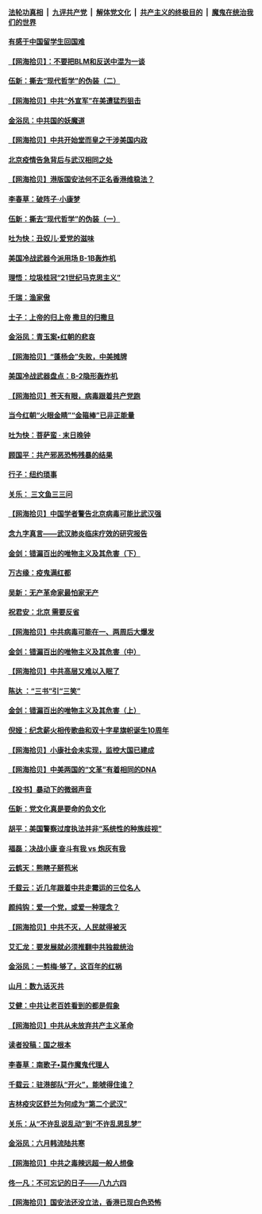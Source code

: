 ####  [法轮功真相](../../../../basic/blob/master/README.md?t=06261831) &nbsp;|&nbsp; [九评共产党](../../../../9ping.md/blob/master/README.md?t=06261831) &nbsp;|&nbsp; [解体党文化](../../../../jtdwh.md/blob/master/README.md?t=06261831)  &nbsp;|&nbsp; [共产主义的终极目的](../../../../gczydzjmd.md/blob/master/README.md?t=06261831) &nbsp;|&nbsp; [魔鬼在统治我们的世界](../../../../mgztzwmdsj.md/blob/master/README.md?t=06261831) 

#### [有感于中国留学生回国难](../pages/nsc993/n12212960.md?t=06261831) 

#### [【网海拾贝】：不要把BLM和反送中混为一谈](../pages/nsc993/n12213076.md?t=06261831) 

#### [伍新：撕去“现代哲学”的伪装（二）](../pages/nsc993/n12211310.md?t=06261831) 

#### [【网海拾贝】中共“外宣军”在美遭猛烈狙击](../pages/nsc993/n12211190.md?t=06261831) 

#### [金浴凤：中共国的妖魔道](../pages/nsc993/n12208163.md?t=06261831) 

#### [【网海拾贝】中共开始堂而皇之干涉美国内政](../pages/nsc993/n12205646.md?t=06261831) 

#### [北京疫情告急背后与武汉相同之处](../pages/nsc993/n12201610.md?t=06261831) 

#### [【网海拾贝】港版国安法何不正名香港维稳法？](../pages/nsc993/n12203675.md?t=06261831) 

#### [李春草：破阵子·小康梦](../pages/nsc993/n12202996.md?t=06261831) 

#### [伍新：撕去“现代哲学”的伪装（一）](../pages/nsc993/n12202666.md?t=06261831) 

#### [吐为快：丑奴儿·爱党的滋味](../pages/nsc993/n12202630.md?t=06261831) 

#### [美国冷战武器今派用场 B-1B轰炸机](../pages/nsc993/n12202368.md?t=06261831) 

#### [理悟：垃圾桂冠“21世纪马克思主义”](../pages/nsc993/n12201220.md?t=06261831) 

#### [千瑞：渔家傲](../pages/nsc993/n12201174.md?t=06261831) 

#### [士子：上帝的归上帝 撒旦的归撒旦](../pages/nsc993/n12199902.md?t=06261831) 

#### [金浴凤：青玉案•红朝的悲哀](../pages/nsc993/n12199650.md?t=06261831) 

#### [【网海拾贝】“蓬杨会”失败，中美摊牌](../pages/nsc993/n12199598.md?t=06261831) 

#### [美国冷战武器盘点：B-2隐形轰炸机](../pages/nsc993/n12199226.md?t=06261831) 

#### [【网海拾贝】苍天有眼，病毒跟着共产党跑](../pages/nsc993/n12197648.md?t=06261831) 

#### [当今红朝“火眼金睛”“金箍棒”已非正能量](../pages/nsc993/n12196834.md?t=06261831) 

#### [吐为快：菩萨蛮 · 末日晚钟](../pages/nsc993/n12196689.md?t=06261831) 

#### [顾国平：共产邪恶恐怖残暴的结果](../pages/nsc993/n12195238.md?t=06261831) 

#### [行子：纽约琐事](../pages/nsc993/n12194752.md?t=06261831) 

#### [关乐： 三文鱼三三问](../pages/nsc993/n12194626.md?t=06261831) 

#### [【网海拾贝】中国学者警告北京病毒可能比武汉强](../pages/nsc993/n12193964.md?t=06261831) 

#### [念九字真言——武汉肺炎临床疗效的研究报告](../pages/nsc993/n12190804.md?t=06261831) 

#### [金剑：错漏百出的唯物主义及其危害（下）](../pages/nsc993/n12191909.md?t=06261831) 

#### [万古缘：疫鬼满红都](../pages/nsc993/n12191847.md?t=06261831) 

#### [吴新：无产革命家最怕家无产](../pages/nsc993/n12191806.md?t=06261831) 

#### [祝君安：北京 需要反省](../pages/nsc993/n12191766.md?t=06261831) 

#### [【网海拾贝】中共病毒可能在一、两周后大爆发](../pages/nsc993/n12190517.md?t=06261831) 

#### [金剑：错漏百出的唯物主义及其危害（中）](../pages/nsc993/n12188778.md?t=06261831) 

#### [【网海拾贝】中共高层又难以入眠了](../pages/nsc993/n12188425.md?t=06261831) 

#### [陈达 ：“三书”引“三笑”](../pages/nsc993/n12187929.md?t=06261831) 

#### [金剑：错漏百出的唯物主义及其危害（上）](../pages/nsc993/n12186502.md?t=06261831) 

#### [倪娅：纪念薪火相传歌曲和双十字星旗帜诞生10周年](../pages/nsc993/n12186439.md?t=06261831) 

#### [【网海拾贝】小康社会未实现，监控大国已建成](../pages/nsc993/n12185468.md?t=06261831) 

#### [【网海拾贝】中美两国的“文革”有着相同的DNA](../pages/nsc993/n12184487.md?t=06261831) 

#### [【投书】暴动下的微弱声音](../pages/nsc993/n12183493.md?t=06261831) 

#### [伍新：党文化真是要命的负文化](../pages/nsc993/n12182742.md?t=06261831) 

#### [胡平：美国警察过度执法并非“系统性的种族歧视”](../pages/nsc993/n12182713.md?t=06261831) 

#### [福磊：决战小康 奋斗有我 vs 炮灰有我](../pages/nsc993/n12182693.md?t=06261831) 

#### [云鹤天：熊瞎子掰苞米](../pages/nsc993/n12182680.md?t=06261831) 

#### [千载云：近几年跟着中共走霉运的三位名人](../pages/nsc993/n12182649.md?t=06261831) 

#### [颜纯钩：爱一个党，或爱一种理念？](../pages/nsc993/n12182640.md?t=06261831) 

#### [【网海拾贝】中共不灭，人民就得被灭](../pages/nsc993/n12180698.md?t=06261831) 

#### [艾汇龙：要发展就必须推翻中共独裁统治](../pages/nsc993/n12180647.md?t=06261831) 

#### [金浴凤：一剪梅·够了，这百年的红祸](../pages/nsc993/n12180002.md?t=06261831) 

#### [山月：数九话灭共](../pages/nsc993/n12179940.md?t=06261831) 

#### [艾健：中共让老百姓看到的都是假象](../pages/nsc993/n12179778.md?t=06261831) 

#### [【网海拾贝】中共从未放弃共产主义革命](../pages/nsc993/n12176687.md?t=06261831) 

#### [读者投稿：国之根本](../pages/nsc993/n12176662.md?t=06261831) 

#### [李春草：南歌子•莫作魔鬼代理人](../pages/nsc993/n12176610.md?t=06261831) 

#### [千载云：驻港部队“开火”，能唬得住谁？](../pages/nsc993/n12176028.md?t=06261831) 

#### [吉林疫灾区舒兰为何成为“第二个武汉”](../pages/nsc993/n12172816.md?t=06261831) 

#### [关乐：从“不许乱说乱动”到“不许乱思乱梦”](../pages/nsc993/n12174760.md?t=06261831) 

#### [金浴凤：六月韩流陆共寒](../pages/nsc993/n12174739.md?t=06261831) 

#### [【网海拾贝】中共之毒辣远超一般人想像](../pages/nsc993/n12174574.md?t=06261831) 

#### [佟一凡：不可忘记的日子——八九六四](../pages/nsc993/n12174371.md?t=06261831) 

#### [【网海拾贝】国安法还没立法，香港已现白色恐怖](../pages/nsc993/n12172467.md?t=06261831) 

